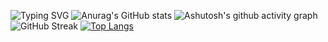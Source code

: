 ![Typing SVG](https://readme-typing-svg.demolab.com/?lines=欢迎来到Kittyyee的GitHub主页！🥰;😉开启新副本!✨)
![Anurag's GitHub stats](https://github-readme-stats.vercel.app/api?username=Kittyyee-99&show_icons=true&theme=buefy)
![Ashutosh's github activity graph](https://github-readme-activity-graph.vercel.app/graph?username=Kittyyee-99&theme=material-palenight)
![GitHub Streak](https://streak-stats.demolab.com/?user=Kittyyee-99&theme=shadow-purple)
[![Top Langs](https://github-readme-stats.vercel.app/api/top-langs/?username=Kittyyee-99&layout=donut)](https://github.com/anuraghazra/github-readme-stats)
